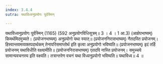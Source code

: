 ```yaml
---
index: 3.4.4
sutra: यथाविध्यनुप्रयोगः पूर्वस्मिन्

---
```

यथाविध्यनुप्रयोगः पूर्वस्मिन् (1165) (592 अनुप्रयोगविधिसूत्रम्॥ 3 । 4 । 1 आ.3) (आक्षेपभाष्यम्) किमर्थमिदमुच्यते। (प्रयोजनभाष्यम्) अनुप्रयोगो यथा स्यात्॥ (प्रयोजननिरासभाष्यम्) नैतदस्ति प्रयोजनम्। हिस्वान्तवमव्यक्तपदार्थकम् तेनापरिसमाप्तोर्थ इति कृत्वा अनुप्रयोगो भविष्यति॥ (प्रयोजनभाष्यम्) इदं तर्हि प्रयोजनम् यथाविधीति वक्ष्यामीति॥ (प्रयोजननिरासभाष्यम्) एतदपि नास्ति प्रयोजनम्। समुच्चये सामान्यवचनस्य इति वक्ष्यति। तत्रान्तरेण वचनं यथा विध्यनुप्रयोगो भविष्यति॥ यथाविध्व॥ 4 ॥